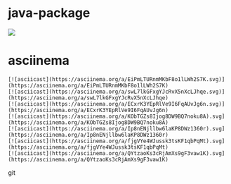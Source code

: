 # java-package
<a href="https://codeclimate.com/github/budars/java-project-61/maintainability"><img src="https://api.codeclimate.com/v1/badges/64e804e39703088497c9/maintainability" /></a>

# asciinema

```
[![asciicast](https://asciinema.org/a/EiPmLTURnmMKbF8o1lLWh2S7K.svg)](https://asciinema.org/a/EiPmLTURnmMKbF8o1lLWh2S7K)
[![asciicast](https://asciinema.org/a/swL7lkGFxgYJcRvX5nXcLJhqe.svg)](https://asciinema.org/a/swL7lkGFxgYJcRvX5nXcLJhqe)
[![asciicast](https://asciinema.org/a/ECxrK3YEpRlVe9I6FqAUvJg6n.svg)](https://asciinema.org/a/ECxrK3YEpRlVe9I6FqAUvJg6n)
[![asciicast](https://asciinema.org/a/KObTGZs8Ijog8DW9BQ7noku8A).svg](https://asciinema.org/a/KObTGZs8Ijog8DW9BQ7noku8A)
[![asciicast](https://asciinema.org/a/Ip8nENjllbw6laKP8DWz1360r).svg](https://asciinema.org/a/Ip8nENjllbw6laKP8DWz1360r)
[![asciicast](https://asciinema.org/a/fjgVYe4WJussk3tsKF1qbPqMt).svg](https://asciinema.org/a/fjgVYe4WJussk3tsKF1qbPqMt)
[![asciicast](https://asciinema.org/a/QYtzaoKs3cRjAmXs9gF3vaw1K).svg](https://asciinema.org/a/QYtzaoKs3cRjAmXs9gF3vaw1K)
```

git
